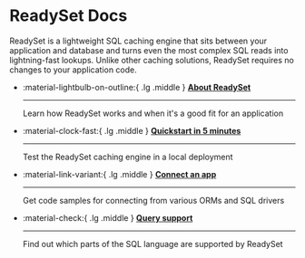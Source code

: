 # ReadySet Docs

ReadySet is a lightweight SQL caching engine that sits between your application and database and turns even the most complex SQL reads into lightning-fast lookups. Unlike other caching solutions, ReadySet requires no changes to your application code.

<div class="grid cards" markdown>

-   :material-lightbulb-on-outline:{ .lg .middle } [__About ReadySet__](guides/intro.md)

    ---

    Learn how ReadySet works and when it's a good fit for an application

-   :material-clock-fast:{ .lg .middle } [__Quickstart in 5 minutes__](guides/quickstart.md)

    ---

    Test the ReadySet caching engine in a local deployment

-   :material-link-variant:{ .lg .middle } [__Connect an app__](guides/connect-an-app.md)

    ---

    Get code samples for connecting from various ORMs and SQL drivers

-   :material-check:{ .lg .middle } [__Query support__](reference/query-support.md)

    ---

    Find out which parts of the SQL language are supported by ReadySet
</div>
